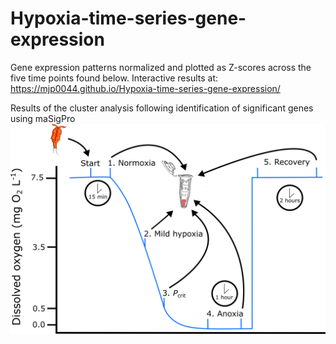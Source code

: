 # Hypoxia-time-series-gene-expression

Gene expression patterns normalized and plotted as Z-scores across the five time points found below. 
Interactive results at: https://mjp0044.github.io/Hypoxia-time-series-gene-expression/


Results of the cluster analysis following identification of significant genes using maSigPro
![](https://github.com/mjp0044/Hypoxia-time-series-gene-expression/blob/32af7f0b34d645347eb8929eafa0be302f4e843b/Figures/Experiment%20setup.png)
